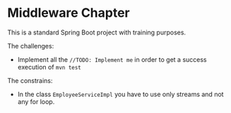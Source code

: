 # Middleware Chapter

This is a standard Spring Boot project with training purposes. 

The challenges:

- Implement all the `//TODO: Implement me` in order to get a success execution of `mvn test`


The constrains:

- In the class `EmployeeServiceImpl` you have to use only streams and not any for loop.
